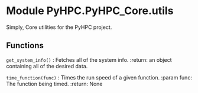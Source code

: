 Module PyHPC.PyHPC_Core.utils
=============================
Simply, Core utilities for the PyHPC project.

Functions
---------

    
`get_system_info()`
:   Fetches all of the system info.
    :return: an object containing all of the desired data.

    
`time_function(func)`
:   Times the run speed of a given function.
    :param func: The function being timed.
    :return: None